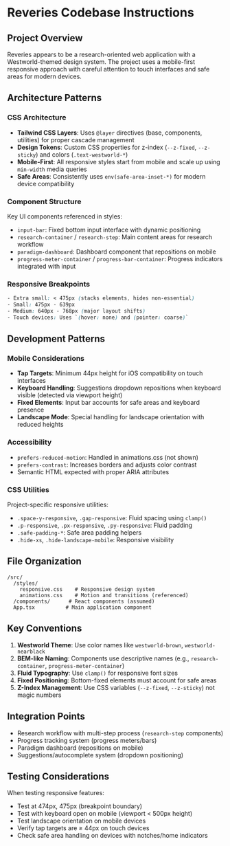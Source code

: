 # Reveries Codebase Instructions

## Project Overview
Reveries appears to be a research-oriented web application with a Westworld-themed design system. The project uses a mobile-first responsive approach with careful attention to touch interfaces and safe areas for modern devices.

## Architecture Patterns

### CSS Architecture
- **Tailwind CSS Layers**: Uses `@layer` directives (base, components, utilities) for proper cascade management
- **Design Tokens**: Custom CSS properties for z-index (`--z-fixed`, `--z-sticky`) and colors (`.text-westworld-*`)
- **Mobile-First**: All responsive styles start from mobile and scale up using `min-width` media queries
- **Safe Areas**: Consistently uses `env(safe-area-inset-*)` for modern device compatibility

### Component Structure
Key UI components referenced in styles:
- `input-bar`: Fixed bottom input interface with dynamic positioning
- `research-container` / `research-step`: Main content areas for research workflow
- `paradigm-dashboard`: Dashboard component that repositions on mobile
- `progress-meter-container` / `progress-bar-container`: Progress indicators integrated with input

### Responsive Breakpoints
```css
- Extra small: < 475px (stacks elements, hides non-essential)
- Small: 475px - 639px
- Medium: 640px - 768px (major layout shifts)
- Touch devices: Uses `(hover: none) and (pointer: coarse)`
```

## Development Patterns

### Mobile Considerations
- **Tap Targets**: Minimum 44px height for iOS compatibility on touch interfaces
- **Keyboard Handling**: Suggestions dropdown repositions when keyboard visible (detected via viewport height)
- **Fixed Elements**: Input bar accounts for safe areas and keyboard presence
- **Landscape Mode**: Special handling for landscape orientation with reduced heights

### Accessibility
- `prefers-reduced-motion`: Handled in animations.css (not shown)
- `prefers-contrast`: Increases borders and adjusts color contrast
- Semantic HTML expected with proper ARIA attributes

### CSS Utilities
Project-specific responsive utilities:
- `.space-y-responsive`, `.gap-responsive`: Fluid spacing using `clamp()`
- `.p-responsive`, `.px-responsive`, `.py-responsive`: Fluid padding
- `.safe-padding-*`: Safe area padding helpers
- `.hide-xs`, `.hide-landscape-mobile`: Responsive visibility

## File Organization
```
/src/
  /styles/
    responsive.css    # Responsive design system
    animations.css    # Motion and transitions (referenced)
  /components/      # React components (assumed)
  App.tsx          # Main application component
```

## Key Conventions
1. **Westworld Theme**: Use color names like `westworld-brown`, `westworld-nearblack`
2. **BEM-like Naming**: Components use descriptive names (e.g., `research-container`, `progress-meter-container`)
3. **Fluid Typography**: Use `clamp()` for responsive font sizes
4. **Fixed Positioning**: Bottom-fixed elements must account for safe areas
5. **Z-Index Management**: Use CSS variables (`--z-fixed`, `--z-sticky`) not magic numbers

## Integration Points
- Research workflow with multi-step process (`research-step` components)
- Progress tracking system (progress meters/bars)
- Paradigm dashboard (repositions on mobile)
- Suggestions/autocomplete system (dropdown positioning)

## Testing Considerations
When testing responsive features:
- Test at 474px, 475px (breakpoint boundary)
- Test with keyboard open on mobile (viewport < 500px height)
- Test landscape orientation on mobile devices
- Verify tap targets are ≥ 44px on touch devices
- Check safe area handling on devices with notches/home indicators
